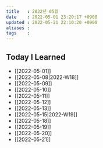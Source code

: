 ```yaml
---
title   : 2022년 05월 
date    : 2022-05-01 23:20:17 +0900
updated : 2022-05-21 22:10:20 +0900
aliases : 
tags    : 
---
```

## Today I Learned
- [[2022-05-01]]
- [[2022-05-08|2022-W18]]
- [[2022-05-09]]
- [[2022-05-10]]
- [[2022-05-11]]
- [[2022-05-12]]
- [[2022-05-13]]
- [[2022-05-15|2022-W19]]
- [[2022-05-18]]
- [[2022-05-19]]
- [[2022-05-20]]
- [[2022-05-21]]
